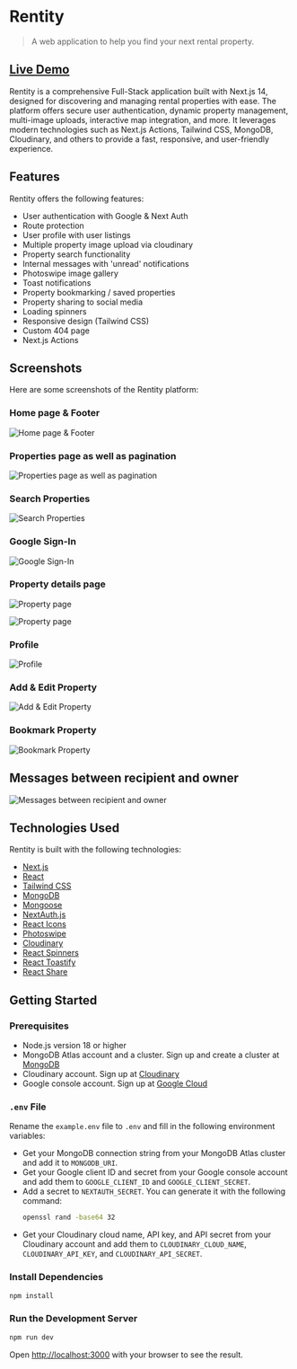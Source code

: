 # Rentity

> A web application to help you find your next rental property.

## [Live Demo]([https://github.com/user/repo/blob/branch/other_file.md](https://rentity-1stidwfs1-ahmet-atars-projects.vercel.app/))

Rentity is a comprehensive Full-Stack application built with Next.js 14, designed for discovering and managing rental properties with ease. The platform offers secure user authentication, dynamic property management, multi-image uploads, interactive map integration, and more. It leverages modern technologies such as Next.js Actions, Tailwind CSS, MongoDB, Cloudinary, and others to provide a fast, responsive, and user-friendly experience.

## Features

Rentity offers the following features:

- User authentication with Google & Next Auth
- Route protection
- User profile with user listings
- Multiple property image upload via cloudinary
- Property search functionality
- Internal messages with 'unread' notifications
- Photoswipe image gallery
- Toast notifications
- Property bookmarking / saved properties
- Property sharing to social media
- Loading spinners
- Responsive design (Tailwind CSS)
- Custom 404 page
- Next.js Actions

## Screenshots

Here are some screenshots of the Rentity platform:

### Home page & Footer

![Home page & Footer](/public/images/screenshots/01.png)

<!-- ![Home page](/public/images/screenshots/1.png)

![Home page](/public/images/screenshots/2.png) -->

### Properties page as well as pagination

![Properties page as well as pagination](/public/images/screenshots/4.png)

### Search Properties

![Search Properties](/public/images/screenshots/3.png)

### Google Sign-In

![Google Sign-In](/public/images/screenshots/5.png)

### Property details page

![Property page](/public/images/screenshots/6.png)

![Property page](/public/images/screenshots/7.png)

### Profile

![Profile](/public/images/screenshots/8.png)

### Add & Edit Property

![Add & Edit Property](/public/images/screenshots/9.png)

### Bookmark Property

![Bookmark Property](/public/images/screenshots/10.png)

## Messages between recipient and owner

![Messages between recipient and owner](/public/images/screenshots/11.png)

## Technologies Used

Rentity is built with the following technologies:

- [Next.js](https://nextjs.org/)
- [React](https://reactjs.org/)
- [Tailwind CSS](https://tailwindcss.com/)
- [MongoDB](https://www.mongodb.com/)
- [Mongoose](https://mongoosejs.com/)
- [NextAuth.js](https://next-auth.js.org/)
- [React Icons](https://react-icons.github.io/react-icons/)
- [Photoswipe](https://photoswipe.com/)
- [Cloudinary](https://cloudinary.com/)
- [React Spinners](https://www.npmjs.com/package/react-spinners)
- [React Toastify](https://fkhadra.github.io/react-toastify/)
- [React Share](https://www.npmjs.com/package/react-share)

## Getting Started

### Prerequisites

- Node.js version 18 or higher
- MongoDB Atlas account and a cluster. Sign up and create a cluster at [MongoDB](https://www.mongodb.com/)
- Cloudinary account. Sign up at [Cloudinary](https://cloudinary.com/)
- Google console account. Sign up at [Google Cloud](https://console.cloud.google.com/)

### `.env` File

Rename the `example.env` file to `.env` and fill in the following environment variables:

- Get your MongoDB connection string from your MongoDB Atlas cluster and add it to `MONGODB_URI`.
- Get your Google client ID and secret from your Google console account and add them to `GOOGLE_CLIENT_ID` and `GOOGLE_CLIENT_SECRET`.
- Add a secret to `NEXTAUTH_SECRET`. You can generate it with the following command:
  ```bash
  openssl rand -base64 32
  ```
- Get your Cloudinary cloud name, API key, and API secret from your Cloudinary account and add them to `CLOUDINARY_CLOUD_NAME`, `CLOUDINARY_API_KEY`, and `CLOUDINARY_API_SECRET`.

### Install Dependencies

```bash
npm install
```

### Run the Development Server

```bash
npm run dev
```

Open [http://localhost:3000](http://localhost:3000) with your browser to see the result.
